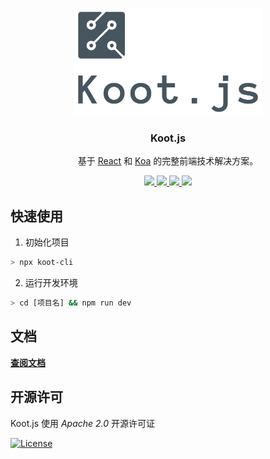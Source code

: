 <!-- # Koot  -->
<p align="center">
    <a href="http://https://koot.js.org">
        <img alt="koot" src="./docs/assets/logo.png" width="300">
    </a>
</p>

<h3 align="center">
    Koot.js
</h3>

<p align="center">
    基于 <a href="https://facebook.github.io/react">React</a> 和 <a href="https://koa.bootcss.com/">Koa</a> 的完整前端技术解决方案。
</p>

<p align="center">
    <a href="https://www.npmjs.com/package/koot">
        <img src="https://img.shields.io/npm/v/koot.svg?style=flat-square">
    </a>
    <a href="https://www.npmjs.com/package/koot">
        <img src="https://img.shields.io/npm/dm/koot.svg?style=flat-square">
    </a>
    <a href="https://travis-ci.org/cmux/koot">
        <img src="https://img.shields.io/travis/cmux/koot/master.svg?style=flat-square">
    </a>
    <a href="https://lernajs.io/">
        <img src="https://img.shields.io/badge/maintained%20with-lerna-cc00ff.svg">
    </a>
</p>

## 快速使用

1. 初始化项目

```bash
> npx koot-cli
```

2. 运行开发环境

```bash
> cd [项目名] && npm run dev
```

## 文档

**[查阅文档](https://koot.js.org)**

## 开源许可

Koot.js 使用 _Apache 2.0_ 开源许可证

[![License](https://img.shields.io/badge/License-Apache%202.0-yellowgreen.svg)](https://opensource.org/licenses/Apache-2.0)
